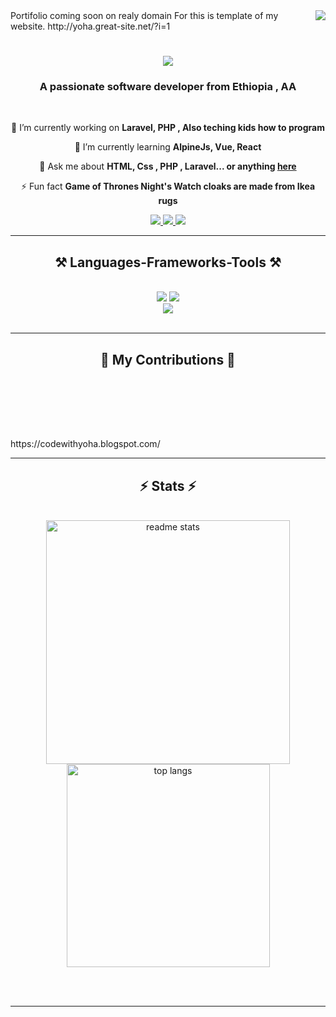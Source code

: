 <img align="right" src="https://visitor-badge.laobi.icu/badge?page_id=yohatechtop.yohatechtop" />
Portifolio coming soon on realy domain
For this is template of my website.
http://yoha.great-site.net/?i=1

<h1 align="center">
    <img src="https://readme-typing-svg.herokuapp.com/?font=Righteous&size=35&center=true&vCenter=true&width=500&height=70&duration=4000&lines=Hi+There!+👋;+I'm+Yohannes+Zerihun;" />
</h1>

<h3 align="center">A passionate software developer from Ethiopia , AA</h3>

<br/>

<div align="center">
 
 🔭 I’m currently working on **Laravel, PHP , Also teching kids how to program**
 
 🌱 I’m currently learning **AlpineJs, Vue, React**

💬 Ask me about **HTML, Css , PHP , Laravel... or anything [here](https://github.com/yohatechtop/yohatechtop/issues)**

⚡ Fun fact **Game of Thrones Night's Watch cloaks are made from Ikea rugs**

 </div>
 
<div align="center"> 
  <a href="mailto:johnpro3269@gmail.com">
    <img src="https://img.shields.io/badge/Gmail-333333?style=for-the-badge&logo=gmail&logoColor=red" />
  </a>
  <a href="https://linkedin.com/in/codewithyoha" target="_blank">
    <img src="https://img.shields.io/badge/LinkedIn-0077B5?style=for-the-badge&logo=linkedin&logoColor=white" target="_blank" />
  </a>
  <a href="https://yohatechtop.github.io" target="_blank">
     <img src="https://img.shields.io/badge/Portfolio-FF5722?style=for-the-badge&logo=todoist&logoColor=white" target="_blank" /> <!-- sqlite, safari, google-chrome are other good icon options -->
  </a>
</div>

 <hr/>
 
<h2 align="center">⚒️ Languages-Frameworks-Tools ⚒️</h2>
<br/>
<div align="center">
    <img src="https://skillicons.dev/icons?i=react,bootstrap,html,css,vscode,github,figma,tailwind,git" />
    <img src="https://skillicons.dev/icons?i=nodejs,python,javascript,c,java,laravel,mysql,flask" /><br>
    <img src="https://skillicons.dev/icons?i=php,jquery" /><br>
</div>

<br/>
<hr/>

<div align="center">
  <h2>🐍 My Contributions 🐍</h2>
  <br>
<!--   <img alt="snake eating my contributions" src="https://raw.githubusercontent.com/yohatechtop/yohatechtop/output/snake.svg" /> -->

  
  <br/><br/><br/>
</div>
https://codewithyoha.blogspot.com/

<hr/>

<h2 align="center">⚡ Stats ⚡</h2>
<br>
<div align="center">
<!--   <img 
    width="390" 
    src="https://github-readme-streak-stats.vercel.app/?user=yohatechtop&count_private=true&theme=react&border_radius=10" 
    alt="streak stats"
  /> -->
  <img 
    width="390" 
    src="https://github-readme-stats.vercel.app/api?username=yohatechtop&count_private=true&show_icons=true&theme=react&rank_icon=github&border_radius=10" 
    alt="readme stats" 
  />
  <br/>
  <img 
    width="325" 
    align="center" 
    src="https://github-readme-stats.vercel.app/api/top-langs/?username=yohatechtop&hide=HTML&langs_count=8&layout=compact&theme=react&border_radius=10&size_weight=0.5&count_weight=0.5&exclude_repo=github-readme-stats" 
    alt="top langs" 
  />
</div>

<br/><br/>

<hr/>
